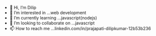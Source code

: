 - 👋 Hi, I’m Dilip
- 👀 I’m interested in ...web development
- 🌱 I’m currently learning ...javascript(nodejs)
- 💞️ I’m looking to collaborate on ...javascript
- 📫 How to reach me ...linkedin.com/in/prajapati-dilipkumar-12b53b236
<!---
Dilip057/Dilip057 is a ✨ special ✨ repository because its `README.md` (this file) appears on your GitHub profile.
You can click the Preview link to take a look at your changes.
--->
